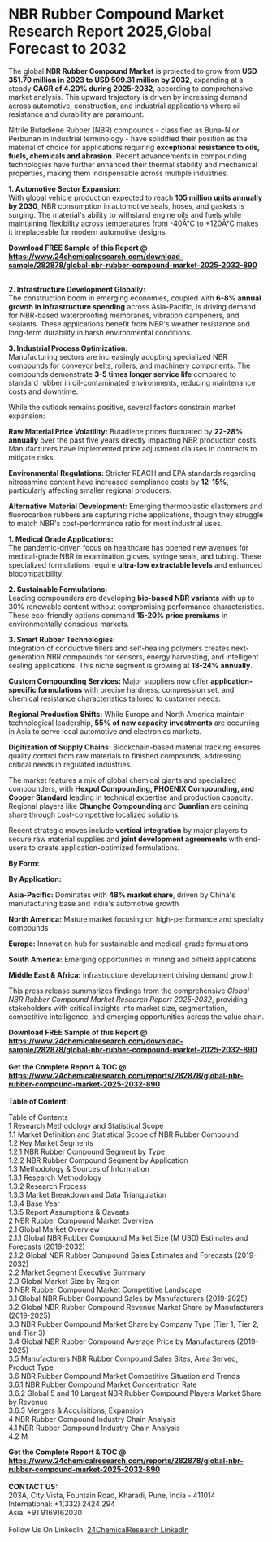 <h1>NBR Rubber Compound Market Research Report 2025,Global Forecast to 2032</h1><p>The global <strong>NBR Rubber Compound Market</strong> is projected to grow from <strong>USD 351.70 million in 2023 to USD 509.31 million by 2032</strong>, expanding at a steady <strong>CAGR of 4.20% during 2025-2032</strong>, according to comprehensive market analysis. This upward trajectory is driven by increasing demand across automotive, construction, and industrial applications where oil resistance and durability are paramount.</p><p>Nitrile Butadiene Rubber (NBR) compounds - classified as Buna-N or Perbunan in industrial terminology - have solidified their position as the material of choice for applications requiring <strong>exceptional resistance to oils, fuels, chemicals and abrasion</strong>. Recent advancements in compounding technologies have further enhanced their thermal stability and mechanical properties, making them indispensable across multiple industries.</p><p><strong>1. Automotive Sector Expansion:</strong><br>
With global vehicle production expected to reach <strong>105 million units annually by 2030</strong>, NBR consumption in automotive seals, hoses, and gaskets is surging. The material's ability to withstand engine oils and fuels while maintaining flexibility across temperatures from -40Â°C to +120Â°C makes it irreplaceable for modern automotive designs.</p><div><b>Download FREE Sample of this Report @ 
            <a href="https://www.24chemicalresearch.com/download-sample/282878/global-nbr-rubber-compound-market-2025-2032-890">
            https://www.24chemicalresearch.com/download-sample/282878/global-nbr-rubber-compound-market-2025-2032-890</a></b></div><br><p><strong>2. Infrastructure Development Globally:</strong><br>
The construction boom in emerging economies, coupled with <strong>6-8% annual growth in infrastructure spending</strong> across Asia-Pacific, is driving demand for NBR-based waterproofing membranes, vibration dampeners, and sealants. These applications benefit from NBR's weather resistance and long-term durability in harsh environmental conditions.</p><p><strong>3. Industrial Process Optimization:</strong><br>
Manufacturing sectors are increasingly adopting specialized NBR compounds for conveyor belts, rollers, and machinery components. The compounds demonstrate <strong>3-5 times longer service life</strong> compared to standard rubber in oil-contaminated environments, reducing maintenance costs and downtime.</p><p>While the outlook remains positive, several factors constrain market expansion:</p><p><strong>Raw Material Price Volatility:</strong> Butadiene prices fluctuated by <strong>22-28% annually</strong> over the past five years directly impacting NBR production costs. Manufacturers have implemented price adjustment clauses in contracts to mitigate risks.</p><p><strong>Environmental Regulations:</strong> Stricter REACH and EPA standards regarding nitrosamine content have increased compliance costs by <strong>12-15%</strong>, particularly affecting smaller regional producers.</p><p><strong>Alternative Material Development:</strong> Emerging thermoplastic elastomers and fluorocarbon rubbers are capturing niche applications, though they struggle to match NBR's cost-performance ratio for most industrial uses.</p><p><strong>1. Medical Grade Applications:</strong><br>
The pandemic-driven focus on healthcare has opened new avenues for medical-grade NBR in examination gloves, syringe seals, and tubing. These specialized formulations require <strong>ultra-low extractable levels</strong> and enhanced biocompatibility.</p><p><strong>2. Sustainable Formulations:</strong><br>
Leading compounders are developing <strong>bio-based NBR variants</strong> with up to 30% renewable content without compromising performance characteristics. These eco-friendly options command <strong>15-20% price premiums</strong> in environmentally conscious markets.</p><p><strong>3. Smart Rubber Technologies:</strong><br>
Integration of conductive fillers and self-healing polymers creates next-generation NBR compounds for sensors, energy harvesting, and intelligent sealing applications. This niche segment is growing at <strong>18-24% annually</strong>.</p><p><strong>Custom Compounding Services:</strong> Major suppliers now offer <strong>application-specific formulations</strong> with precise hardness, compression set, and chemical resistance characteristics tailored to customer needs.</p><p><strong>Regional Production Shifts:</strong> While Europe and North America maintain technological leadership, <strong>55% of new capacity investments</strong> are occurring in Asia to serve local automotive and electronics markets.</p><p><strong>Digitization of Supply Chains:</strong> Blockchain-based material tracking ensures quality control from raw materials to finished compounds, addressing critical needs in regulated industries.</p><p>The market features a mix of global chemical giants and specialized compounders, with <strong>Hexpol Compounding, PHOENIX Compounding, and Cooper Standard</strong> leading in technical expertise and production capacity. Regional players like <strong>Chunghe Compounding</strong> and <strong>Guanlian</strong> are gaining share through cost-competitive localized solutions.</p><p>Recent strategic moves include <strong>vertical integration</strong> by major players to secure raw material supplies and <strong>joint development agreements</strong> with end-users to create application-optimized formulations.</p><p><strong>By Form:</strong></p><p><strong>By Application:</strong></p><p><strong>Asia-Pacific:</strong> Dominates with <strong>48% market share</strong>, driven by China's manufacturing base and India's automotive growth</p><p><strong>North America:</strong> Mature market focusing on high-performance and specialty compounds</p><p><strong>Europe:</strong> Innovation hub for sustainable and medical-grade formulations</p><p><strong>South America:</strong> Emerging opportunities in mining and oilfield applications</p><p><strong>Middle East &amp; Africa:</strong> Infrastructure development driving demand growth</p><p>This press release summarizes findings from the comprehensive <em>Global NBR Rubber Compound Market Research Report 2025-2032</em>, providing stakeholders with critical insights into market size, segmentation, competitive intelligence, and emerging opportunities across the value chain.</p><div><b>Download FREE Sample of this Report @ 
            <a href="https://www.24chemicalresearch.com/download-sample/282878/global-nbr-rubber-compound-market-2025-2032-890">
            https://www.24chemicalresearch.com/download-sample/282878/global-nbr-rubber-compound-market-2025-2032-890</a></b></div><br><div><b>Get the Complete Report & TOC @ 
            <a href="https://www.24chemicalresearch.com/reports/282878/global-nbr-rubber-compound-market-2025-2032-890">
            https://www.24chemicalresearch.com/reports/282878/global-nbr-rubber-compound-market-2025-2032-890</a></b></div><br>
            <b>Table of Content:</b><p>Table of Contents<br />
1 Research Methodology and Statistical Scope<br />
1.1 Market Definition and Statistical Scope of NBR Rubber Compound<br />
1.2 Key Market Segments<br />
1.2.1 NBR Rubber Compound Segment by Type<br />
1.2.2 NBR Rubber Compound Segment by Application<br />
1.3 Methodology & Sources of Information<br />
1.3.1 Research Methodology<br />
1.3.2 Research Process<br />
1.3.3 Market Breakdown and Data Triangulation<br />
1.3.4 Base Year<br />
1.3.5 Report Assumptions & Caveats<br />
2 NBR Rubber Compound Market Overview<br />
2.1 Global Market Overview<br />
2.1.1 Global NBR Rubber Compound Market Size (M USD) Estimates and Forecasts (2019-2032)<br />
2.1.2 Global NBR Rubber Compound Sales Estimates and Forecasts (2019-2032)<br />
2.2 Market Segment Executive Summary<br />
2.3 Global Market Size by Region<br />
3 NBR Rubber Compound Market Competitive Landscape<br />
3.1 Global NBR Rubber Compound Sales by Manufacturers (2019-2025)<br />
3.2 Global NBR Rubber Compound Revenue Market Share by Manufacturers (2019-2025)<br />
3.3 NBR Rubber Compound Market Share by Company Type (Tier 1, Tier 2, and Tier 3)<br />
3.4 Global NBR Rubber Compound Average Price by Manufacturers (2019-2025)<br />
3.5 Manufacturers NBR Rubber Compound Sales Sites, Area Served, Product Type<br />
3.6 NBR Rubber Compound Market Competitive Situation and Trends<br />
3.6.1 NBR Rubber Compound Market Concentration Rate<br />
3.6.2 Global 5 and 10 Largest NBR Rubber Compound Players Market Share by Revenue<br />
3.6.3 Mergers & Acquisitions, Expansion<br />
4 NBR Rubber Compound Industry Chain Analysis<br />
4.1 NBR Rubber Compound Industry Chain Analysis<br />
4.2 M</p><div><b>Get the Complete Report & TOC @ 
            <a href="https://www.24chemicalresearch.com/reports/282878/global-nbr-rubber-compound-market-2025-2032-890">
            https://www.24chemicalresearch.com/reports/282878/global-nbr-rubber-compound-market-2025-2032-890</a></b></div><br><b>CONTACT US:</b><br>
            203A, City Vista, Fountain Road, Kharadi, Pune, India - 411014<br>
            International: +1(332) 2424 294<br>
            Asia: +91 9169162030 <br><br>
            Follow Us On LinkedIn: <a href="https://www.linkedin.com/company/24chemicalresearch/">24ChemicalResearch LinkedIn</a>